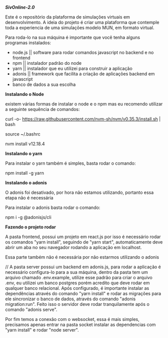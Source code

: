 ***SivOnline-2.0***

Este é o repositório da plataforma de simulações virtuais em desenvolvimento. 
A ideia do projeto é criar uma plataforma que contemple toda a experiencia de uma simulações modelo MUN, em formato virtual.


Para roda-lo na sua máquina é importante que você tenha alguns programas instalados:
- node.js  || software para rodar comandos javascript no backend e no frontend
- npm || instalador padrão do node
- yarn || instalador que eu utilizei para construir a aplicação
- adonis || framework que facilita a criação de aplicações backend em javascript
- banco de dados a sua escolha

**Instalando o Node** 


existem várias formas de instalar o node e o npm mas eu recomendo utilizar a seguinte sequência de comandos:

curl -o- https://raw.githubusercontent.com/nvm-sh/nvm/v0.35.3/install.sh | bash

source ~/.bashrc

nvm install v12.18.4


**Instalando o yarn** 


Para instalar o yarn também é simples, basta rodar o comando:

npm install -g yarn

**Instalando o adonis** 

O adonis foi desativado, por hora não estamos utilizando, portanto essa etapa não é necessária

Para instalar o adonis basta rodar o comando:

npm i -g @adonisjs/cli


**Fazendo o projeto rodar** 


A pasta frontend, possui um projeto em react.js por isso é necessário rodar os comandos "yarn install", seguindo de "yarn start", automaticamente deve abrir um aba no seu navegador rodando a aplicação em localhost.

Essa parte também não é necessária por não estarmos utilizando o adonis

// A pasta server possui um backend em adonis.js, para rodar a aplicação é necessário configura-lo para a sua máquina, dentro da pasta tem um arquivo chamado .env.example, utilize esse padrão para criar o arquivo .env, eu utilizei um banco postgres porém acredito que deve rodar em qualquer banco relacional. Após configurado, é importante instalar as dependências através do comando "yarn install" e rodar as migrações para ele sincronizar o banco de dados, através do comando "adonis migration:run". Feito isso o servidor deve rodar tranquilamente após o comando "adonis serve".

Por fim temos a conexão com o websocket, essa é mais simples, precisamos apenas entrar na pasta socket instalar as dependencias com "yarn install" e rodar "node server".
